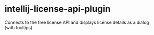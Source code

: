 # intellij-license-api-plugin
Connects to the free license API and displays license details as a dialog (with tooltips)
